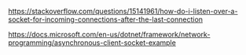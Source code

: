 https://stackoverflow.com/questions/15141961/how-do-i-listen-over-a-socket-for-incoming-connections-after-the-last-connection 

https://docs.microsoft.com/en-us/dotnet/framework/network-programming/asynchronous-client-socket-example 

